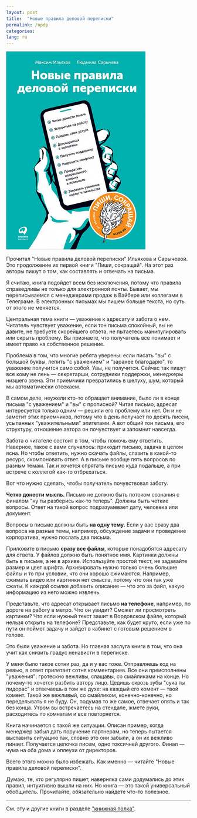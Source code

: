 ```yaml
---
layout: post
title:  "Новые правила деловой переписки"
permalink: /npdp
categories:
lang: ru
---
```


![](/assets/static/bookshelf/dp.jpg)

Прочитал "Новые правила деловой переписки" Ильяхова и Сарычевой. Это продолжение
их первой книги "Пиши, сокращай". На этот раз авторы пишут о том, как составлять
и отвечать на письма.

Я считаю, книга подойдет всем без исключения, потому что правила справедливы не
только для электронной почты. Бывает, мы переписываемся с менеджерами продаж в
Вайбере или коллегами в Телеграме. В электронных письмах мы пишем больше текста,
но суть от этого не меняется.

Центральная тема книги — уважение к адресату и забота о нем. Читатель чувствует
уважение, если тон письма спокойный, вы не давите, не требуете скорейшего
ответа, не пытаетесь манипулировать или скрыть проблему. Вы признаете, что
получатель все понимает и имеет право на собственное решение.

Проблема в том, что многие ребята уверены: если писать "вы" с большой буквы,
лепить "с уважением" и "заранее благодарю", то уважение получится само
собой. Увы, не получится. Сейчас так пишут все кому не лень — секретарши,
сотрудники поддержки, менеджеры низшего звена. Эти приемчики превратились в
шелуху, шум, который мы автоматически отсекаем.

В самом деле, неужели кто-то обращает внимание, было ли в конце письма "с
уважением" и "вы" с прописной? Читая письмо, адресат интересуется только одним —
решили его проблему или нет. Он и не заметит этих приемчиков, потому что в день
получает по десять писем, усыпанных "уважительными" эпитетами. А вот общий тон
письма, его структуру, отношение автора он почувствует и запомнит навсегда.

Забота о читателе состоит в том, чтобы помочь ему ответить. Наверное, такое с
вами случалось: приходит письмо, задача в целом ясна. Но чтобы ответить, нужно
скачать файлы, слазить в какой-то ресурс, скомпоновать ответ. А в письме вообще
пять вопросов по разным темам. Так и хочется спрятать письмо куда подальше, а при
встрече с коллегой как-то отбрехаться.

Вот что нужно сделать, чтобы получатель почувствовал заботу.

**Четко донести мысль.** Письмо не должно быть потоком сознания с финалом "ну ты
разберись как-то теперь". Должны быть четкие вопросы. Ответ на такой вопрос
подразумевает дату, человека или документ.

Вопросы в письме должны быть **на одну тему.** Если у вас сразу два вопроса на
разные темы, например, обсуждение задачи и проведение корпоратива, нужно послать
два письма.

Приложите в письмо **сразу все файлы**, которые понадобятся адресату для
ответа. У файлов должно быть понятное имя. Картинки должны быть в письме, а не в
архиве. Используйте простой текст, не задавайте размер и цвет
шрифта. Архивировать нужно только очень большие файлы и то при условии, что они
хорошо сжимаются. Например, сжимать видео или картинки нет смысла, потому что
они так уже сжаты. К каждой ссылке добавить описание — что это за файл, какую
информацию из него можно извлечь.

Представьте, что адресат открывает письмо **на телефоне**, например, по дороге
на работу в метро. Что он увидит? Сможет ли просмотреть картинки? Что если
нужный текст зашит в Вордовском файле, который нельзя открыть на телефоне?
Представьте, как будет круто, если уже по пути он поймет задачу и зайдет в
кабинет с готовым решением в голове.

Это были уважение и забота. Но главная заслуга книги в том, что она учит как
снизить градус ненависти в переписке.

У меня было такое сотни раз, да и у вас тоже. Отправляешь код на ревью, в ответ
прилетает сотня комментариев. Все они преисполнены "уважения": гротескно
вежливы, слащавы, со смайликами на конце. Но почему-то хочется разбить автору
лицо. Цедишь сквозь зубы "сука ты пидорас" и отвечаешь в том же духе: на каждый
его комент — твой комент. Такой же вежливый, со смайликом, конечно-конечно, но
переделывать я не буду. Он, подумав то же самое, отвечает опять и так без
конца. Утром вы встречаетесь на стендапе, жмете руки, расходитесь по комнатам и
все повторяется.

Книга начинается с такой же ситуации. Описан пример, когда менеджер забыл дать
поручение партнерам, но теперь пытается выставить ситуацию так, словно это они
забыли, а он их вежливо пинает. Получается цепочка писем, одно токсичней
другого. Финал — чума на оба дома и оплеухи от директоров.

Всего этого можно было избежать. Как именно — читайте "Новые правила деловой
переписки".

Думаю, те, кто регулярно пишет, наверняка сами додумались до этих правил,
интуитивно вышли на них. Но книга — это такой универсальный
обобщитель. Прочитайте, обязательно найдете что-то полезное.

***

См. эту и другие книги в разделе ["книжная полка"](/bookshelf).
